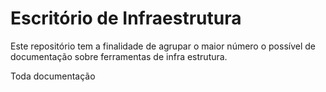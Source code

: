 # Escritório de Infraestrutura

Este repositório tem a finalidade de agrupar o maior número o possível de documentação sobre ferramentas de infra estrutura. 

Toda documentação 


<!--stackedit_data:
eyJoaXN0b3J5IjpbLTE1NjcwOTcyMTVdfQ==
-->